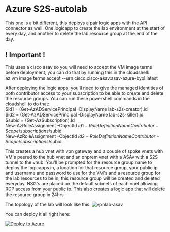 # Azure S2S-autolab  

This one is a bit different, this deploys a pair logic apps with the API connector as well. One logicapp to create the lab environment at the start of every day, and another to delete the lab resource group at the end of the day. 

## ! Important !  
This uses a cisco asav so you will need to accept the VM image terms before deployment, you can do that by running this in the cloudshell:  
    az vm image terms accept --urn cisco:cisco-asav:asav-azure-byol:latest

After deploying the logic apps, you'll need to give the managed identities of both contributor access to your subscription to be able to create and delete the resource groups. 
You can run these powershell commands in the cloudshell to do that:  
    $id1 = (Get-AzADServicePrincipal -DisplayName lab-s2s-creator).id  
    $id2 = (Get-AzADServicePrincipal -DisplayName lab-s2s-killer).id  
    $subid = (Get-AzSubscription).Id  
    New-AzRoleAssignment -ObjectId $id1 -RoleDefinitionName Contributor -Scope /subscriptions/$subid  
    New-AzRoleAssignment -ObjectId $id2 -RoleDefinitionName Contributor -Scope /subscriptions/$subid  

This creates a hub vnet with vpn gateway and a couple of spoke vnets with VM's peered to the hub vnet and an onprem vnet with a ASAv with a S2S tunnel to the vhub. You'll be prompted for the resource group name to deploy the logicapps in, a location for that resource group, your public ip and username and password to use for the VM's and a resource group for the lab resources to be in, this resource group will be created and deleted everyday. NSG's are placed on the default subnets of each vnet allowing RDP access from your public ip. This also creates a logic app that will delete the resource group in 24hrs.

The topology of the lab will look like this:
![vpnlab-asav](https://github.com/user-attachments/assets/606faaf2-ffc9-492e-9c5c-89441606137f)


You can deploy it all right here:  

[![Deploy to Azure](https://aka.ms/deploytoazurebutton)](https://portal.azure.com/#create/Microsoft.Template/uri/https%3A%2F%2Fraw.githubusercontent.com%2Fquiveringbacon%2FAzureS2S-autolab%2Fmain%2Flabberapp--s2svpnasa.json)
